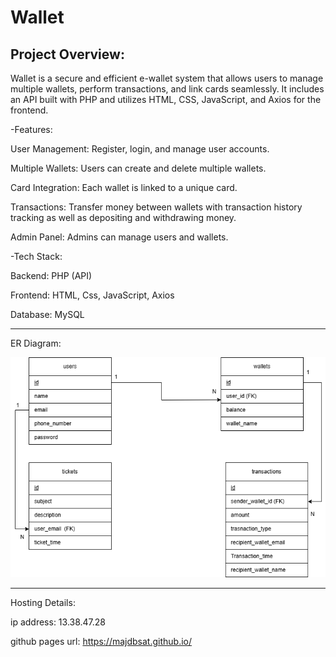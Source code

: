# Wallet

Project Overview:
-----------------

Wallet is a secure and efficient e-wallet system that allows users to manage multiple wallets, perform transactions, and link cards seamlessly. It includes an API built with PHP and utilizes HTML, CSS, JavaScript, and Axios for the frontend.

-Features:

User Management: Register, login, and manage user accounts.

Multiple Wallets: Users can create and delete multiple wallets.

Card Integration: Each wallet is linked to a unique card.

Transactions: Transfer money between wallets with transaction history tracking as well as depositing and withdrawing money.

Admin Panel: Admins can manage users and wallets.

-Tech Stack:

Backend: PHP (API)

Frontend: HTML, Css, JavaScript, Axios

Database: MySQL

-------------------------------------------------------------------------------------------------------------------------------------

ER Diagram:

![Wallet ER Diagram](https://github.com/MajdBsat/Wallet/blob/main/Wallet%20ER%20Diagram.drawio.png?raw=true)

--------------------------------------------------------------------------------------------------------------------------------------

Hosting Details:

ip address: 13.38.47.28

github pages url: https://majdbsat.github.io/
